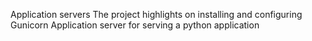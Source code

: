 Application servers
The project highlights on installing and configuring Gunicorn Application server for serving a python application
